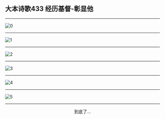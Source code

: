
## 大本诗歌433 经历基督-彰显他
        
<div id="aplayer0"></div>

---

<img alt="0" data-original="/data/d0433/0.png">

---

<img alt="1" data-original="/data/d0433/1.png">

---

<img alt="2" data-original="/data/d0433/2.png">

---

<img alt="3" data-original="/data/d0433/3.png">

---

<img alt="4" data-original="/data/d0433/4.png">

---

<img alt="5" data-original="/data/d0433/5.png">

---

<p style="text-align: center">到底了...</p>

<script src="/js/dist-view.js"></script>

<script>
MAIN.id = 'd0433';
        
const ap0 = new APlayer({
    container: document.getElementById('aplayer0'),
    volume: 1,
    loop: 'none',
    preload: 'none',
    audio: [{
        name: '大本诗歌433.mp3',
        artist: '大本诗歌',
        url: 'https://res.wx.qq.com/voice/getvoice?mediaid=MzI0NTk3MDM5M18yMjQ3NDkyODcz',
        cover: '/favicon'
    }]
});
</script>

